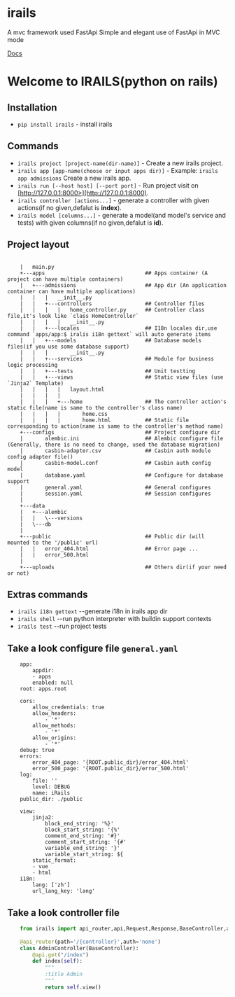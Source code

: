 # irails
A mvc framework used FastApi
Simple and elegant use of FastApi in MVC mode

[Docs](https://irails.2rails.cn/) 
# Welcome to IRAILS(python on rails)

 

## Installation  

* `pip install irails` - install irails

## Commands

* `irails project [project-name(dir-name)]`         - Create a new irails project.
* `irails app [app-name(choose or input apps dir)]` - Example: `irails app admissions` Create a new irails app.
* `irails run [--host host] [--port port]`          - Run project visit on [http://127.0.0.1:8000>](http://127.0.0.1:8000). 
* `irails controller [actions...]`                  - generate a controller with given actions(if no given,defalut is **index**). 
* `irails model [columns...]`                       - generate a model(and model's service and tests) with given columns(if no given,defalut is **id**). 
 

## Project layout
```
 
    |   main.py
    +---apps                                ## Apps container (A project can have multiple containers)
    |   +---admissions                      ## App dir (An application container can have multiple applications)
    |   |   |   __init__.py                 
    |   |   +---controllers                 ## Controller files
    |   |   |   |   home_controller.py      ## Controller class file,it's look like `class HomeController`
    |   |   |   |   __init__.py
    |   |   +---locales                     ## I18n locales dir,use command `apps/app:$ iralis i18n gettext` will auto generate items
    |   |   +---models                      ## Database models files(if you use some database support)
    |   |   |       __init__.py
    |   |   +---services                    ## Module for business logic processing
    |   |   +---tests                       ## Unit testting
    |   |   +---views                       ## Static view files (use `Jinja2` Template)
    |   |   |   |   layout.html
    |   |   |   |
    |   |   |   +---home                    ## The controller action's static file(name is same to the controller's class name)
    |   |   |   |       home.css            
    |   |   |   |       home.html           ## Static file corresponding to action(name is same to the controller's method name)
    +---configs                             ## Project configure dir
    |       alembic.ini                     ## Alembic configure file (Generally, there is no need to change, used the database migration)
    |       casbin-adapter.csv              ## Casbin auth module config adapter file()
    |       casbin-model.conf               ## Casbin auth config model
    |       database.yaml                   ## Configure for database support
    |       general.yaml                    ## General configures
    |       session.yaml                    ## Session configures
    |
    +---data
    |   +---alembic
    |   |   \---versions
    |   \---db
    |
    +---public                              ## Public dir (will mounted to the '/public' url)
    |   |   error_404.html                  ## Error page ...
    |   |   error_500.html
    |
    +---uploads                             ## Others dir(if your need or not)
```
## Extras commands
* `irails i18n gettext`  --generate i18n in irails app dir
* `irails shell`         --run python interpreter with buildin support contexts 
* `irails test`          --run project tests 

## Take a look configure file `general.yaml`
 
``` 
    app:
        appdir:
        - apps
        enabled: null
    root: apps.root

    cors:
        allow_credentials: true
        allow_headers:
            - '*'
        allow_methods:
            - '*'
        allow_origins:
            - '*'
    debug: true
    errors:
        error_404_page: '{ROOT.public_dir}/error_404.html'
        error_500_page: '{ROOT.public_dir}/error_500.html'
    log:
        file: ''
        level: DEBUG
        name: iRails
    public_dir: ./public

    view:
        jinja2:
            block_end_string: '%}'
            block_start_string: '{%'
            comment_end_string: '#}'
            comment_start_string: '{#'
            variable_end_string: '}'
            variable_start_string: ${
        static_format:
        - vue
        - html
    i18n:
        lang: ['zh']
        url_lang_key: 'lang'
```
## Take a look controller file 
 
```python
    from irails import api_router,api,Request,Response,BaseController,application
 
    @api_router(path='/{controller}',auth='none')
    class AdminController(BaseController): 
        @api.get("/index")
        def index(self):
            """
            :title Admin
            """
            return self.view()
```